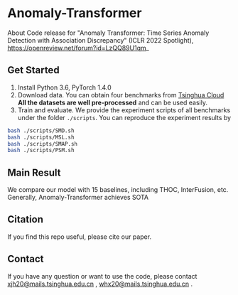 # Anomaly-Transformer
About Code release for "Anomaly Transformer: Time Series Anomaly Detection with Association Discrepancy" (ICLR 2022 Spotlight), https://openreview.net/forum?id=LzQQ89U1qm_

## Get Started

1. Install Python 3.6, PyTorch 1.4.0
2. Download data. You can obtain four benchmarks from [Tsinghua Cloud](https://cloud.tsinghua.edu.cn/d/9605612594f0423f891e/) **All the datasets are well pre-processed** and can be used easily.
3. Train and evaluate. We provide the experiment scripts of all benchmarks under the folder `./scripts`. You can reproduce the experiment results by
```bash
bash ./scripts/SMD.sh
bash ./scripts/MSL.sh
bash ./scripts/SMAP.sh
bash ./scripts/PSM.sh
```

## Main Result

We compare our model with 15 baselines, including THOC, InterFusion, etc. Generally,  Anomaly-Transformer achieves SOTA

## Citation
If you find this repo useful, please cite our paper. 

## Contact
If you have any question or want to use the code, please contact xjh20@mails.tsinghua.edu.cn , whx20@mails.tsinghua.edu.cn .
